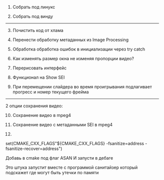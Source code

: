 1. Собрать под линукс

2. Собрать под винду
--------------------

3. Почистить код от хлама

4. Перенести обработку метаданных из Image Processing

5. Обработка обработка ошибок в инициализации через try catch

6. Как изменять размер окна не изменяя пропорции видео?

7. Перерисовать интерфейс

8. Функционал на Show SEI

9.  При перемещении слайдера во время проигрывания подлагивает прогресс и номер текущего фрейма
--------------------
    
2 опции сохранения видео:

10. Сохранение видео в mpeg4

11. Сохранение видео с метаданными SEI в mpeg4

12. 
set(CMAKE_CXX_FLAGS"${CMAKE_CXX_FLAGS} -fsanitize=address -fsanitize-recover=address")

Добавь в cmake под флаг ASAN 
И запусти в дебаге

Это штука запустит вместе с программой санитайзер который подскажет где могут быть утечки по памяти
